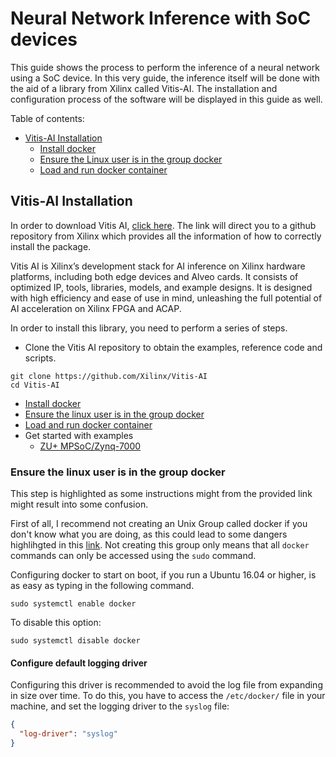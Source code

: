 Neural Network Inference with SoC devices
=========================================
This guide shows the process to perform the inference of a neural network using a SoC device. In this very guide, the inference itself will be done with the aid of a library from Xilinx called Vitis-AI. The installation and configuration process of the software will be displayed in this guide as well.

Table of contents:
- [Vitis-AI Installation](#vitis---AI-Installation)
   - [Install docker](#install-docker)
   - [Ensure the Linux user is in the group docker](#ensure-the-linux-user-is-in-the-group-docker)
   - [Load and run docker container](#load-and-run-docker-container)


Vitis-AI Installation
---------------------
In order to download Vitis AI, [click here](https://github.com/Xilinx/Vitis-AI). The link will direct you to a github repository from Xilinx which provides all the information of how to correctly install the package.


Vitis AI is Xilinx’s development stack for AI inference on Xilinx hardware platforms, including both edge devices and Alveo cards. It consists of optimized IP, tools, libraries, models, and example designs. It is designed with high efficiency and ease of use in mind, unleashing the full potential of AI acceleration on Xilinx FPGA and ACAP.

In order to install this library, you need to perform a series of steps.

- Clone the Vitis AI repository to obtain the examples, reference code and scripts.
```
git clone https://github.com/Xilinx/Vitis-AI
cd Vitis-AI
```

- [Install docker](https://github.com/Xilinx/Vitis-AI/blob/master/doc/install_docker/README.md)
- [Ensure the linux user is in the group docker](https://docs.docker.com/install/linux/linux-postinstall/)
- [Load and run docker container](https://github.com/Xilinx/Vitis-AI/blob/master/doc/install_docker/load_run_docker.md)
- Get started with examples
  - [ZU+ MPSoC/Zynq-7000](https://github.com/Xilinx/Vitis-AI/blob/master/mpsoc/README.md)



### Ensure the linux user is in the group docker
This step is highlighted as some instructions might from the provided link might result into some confusion.

First of all, I recommend not creating an Unix Group called docker if you don't know what you are doing, as this could lead to some dangers highlihgted in this [link](https://docs.docker.com/engine/security/security/#docker-daemon-attack-surface). Not creating this group only means that all `docker` commands can only be accessed using the `sudo` command.

Configuring docker to start on boot, if you run a Ubuntu 16.04 or higher, is as easy as typing in the following command.
```
sudo systemctl enable docker
```

To disable this option:
```
sudo systemctl disable docker
```



#### Configure default logging driver
Configuring this driver is recommended to avoid the log file from expanding in size over time. To do this, you have to access the `/etc/docker/` file in your machine, and set the logging driver to the `syslog` file:

```json
{
  "log-driver": "syslog"
}
```
